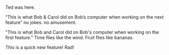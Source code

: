 

Ted was here.


“This is what Bob & Carol did on Bob’s computer when working on the next feature”
no jokes. no amusement. 

"This is what Bob and Carol did on Bob's computer when working on the first feature." Time flies like the wind. Fruit flies like bananas.


This is a quick new feature! Rad!